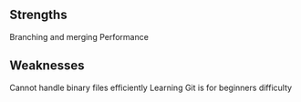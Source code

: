 ## Strengths
Branching and merging
Performance
## Weaknesses
Cannot handle binary files efficiently
Learning Git is for beginners difficulty 
